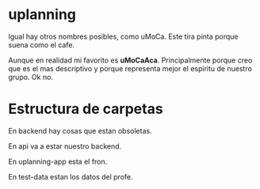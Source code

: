 # uplanning
Igual hay otros nombres posibles, como uMoCa. Este tira pinta porque suena como el cafe.

Aunque en realidad mi favorito es **uMoCaAca**. Principalmente porque creo que es el mas descriptivo y porque representa mejor el espiritu de nuestro grupo. Ok no.

# Estructura de carpetas
En backend hay cosas que estan obsoletas.

En api va a estar nuestro backend.

En uplanning-app esta el fron.

En test-data estan los datos del profe.

